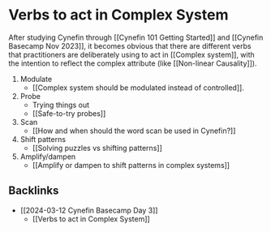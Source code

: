 # Verbs to act in Complex System

After studying Cynefin through [[Cynefin 101 Getting Started]] and [[Cynefin Basecamp Nov 2023]], it becomes obvious that there are different verbs that practitioners are deliberately using to act in [[Complex system]], with the intention to reflect the complex attribute (like [[Non-linear Causality]]).

1. Modulate
   - [[Complex system should be modulated instead of controlled]].
2. Probe
   - Trying things out
   - [[Safe-to-try probes]]
3. Scan
   - [[How and when should the word scan be used in Cynefin?]]
4. Shift patterns
   - [[Solving puzzles vs shifting patterns]]
5. Amplify/dampen
   - [[Amplify or dampen to shift patterns in complex systems]]

## Backlinks
* [[2024-03-12 Cynefin Basecamp Day 3]]
	* [[Verbs to act in Complex System]]

<!-- #evergreen -->

<!-- {BearID:C8D881C5-FBBA-42C7-8BA6-B0384E741438} -->
